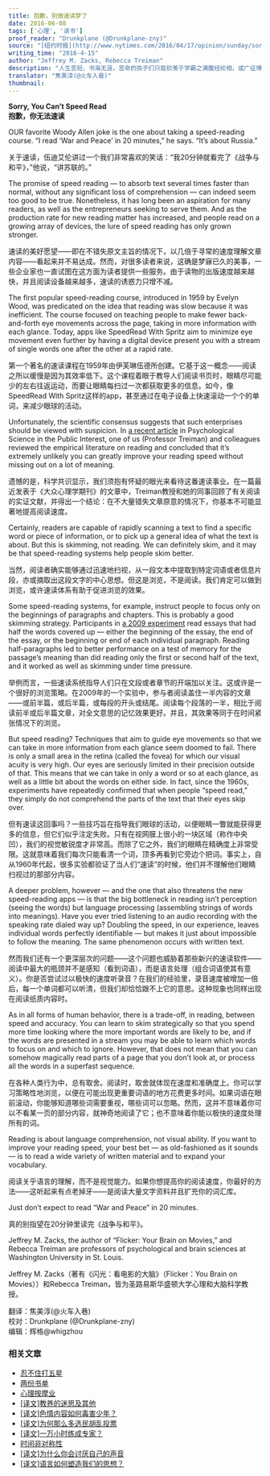 ```yaml
---
title: 抱歉，别做速读梦了
date: 2016-06-08
tags: ['心理', '读书']
proof_reader: "Drunkplane (@Drunkplane-zny)"
source: "[纽约时报](http://www.nytimes.com/2016/04/17/opinion/sunday/sorry-you-cant-speed-read.html)"
writing_time: "2016-4-15"
author: "Jeffrey M. Zacks, Rebecca Treiman"
description: "人生苦短，书海无涯，苦命的孩子们只能钦羡于学霸之满腹经纶相，或广征博引范，哀叹为何自己不能一目十行，日阅五车，于是便有了各种速读术，拜智能手机之赐，如今更有众速读APP相助，那么，究竟有多少人掌握了此项神技，并且靠它学到了更多东西呢？"
translator: "焦美淳(@火车入巷)"
thumbnail:
---
```


**Sorry, You Can’t Speed Read**  
**抱歉，你无法速读**

OUR favorite Woody Allen joke is the one about taking a speed-reading course. “I read ‘War and Peace’ in 20 minutes,” he says. “It’s about Russia.”

关于速读，伍迪艾伦讲过一个我们非常喜欢的笑话：“我20分钟就看完了《战争与和平》，”他说，“讲苏联的。”

The promise of speed reading — to absorb text several times faster than normal, without any significant loss of comprehension — can indeed seem too good to be true. Nonetheless, it has long been an aspiration for many readers, as well as the entrepreneurs seeking to serve them. And as the production rate for new reading matter has increased, and people read on a growing array of devices, the lure of speed reading has only grown stronger.

速读的美好愿望——即在不错失原文主旨的情况下，以几倍于寻常的速度理解文章内容——看起来并不易达成。然而，对很多读者来说，这确是梦寐已久的美事，一些企业家也一直试图在这方面为读者提供一些服务。由于读物的出版速度越来越快，并且阅读设备越来越多，速读的诱惑力只增不减。

The first popular speed-reading course, introduced in 1959 by Evelyn Wood, was predicated on the idea that reading was slow because it was inefficient. The course focused on teaching people to make fewer back-and-forth eye movements across the page, taking in more information with each glance. Today, apps like SpeedRead With Spritz aim to minimize eye movement even further by having a digital device present you with a stream of single words one after the other at a rapid rate.

第一个著名的速读课程在1959年由伊芙琳伍德所创建。它基于这一概念——阅读之所以缓慢是因为其效率低下。这个课程着眼于教导人们阅读书页时，眼睛尽可能少的左右往返运动，而要让眼睛每扫过一次都获取更多的信息。如今，像SpeedRead With Spritz这样的app，甚至通过在电子设备上快速滚动一个个的单词，来减少眼球的活动。

Unfortunately, the scientific consensus suggests that such enterprises should be viewed with suspicion. In [a recent article](http://doi.org/10.1177/1529100615623267) in Psychological Science in the Public Interest, one of us (Professor Treiman) and colleagues reviewed the empirical literature on reading and concluded that it’s extremely unlikely you can greatly improve your reading speed without missing out on a lot of meaning.

遗憾的是，科学共识显示，我们须抱有怀疑的眼光来看待这番速读事业。在一篇最近发表于《大众心理学期刊》的文章中，Treiman教授和她的同事回顾了有关阅读的实证文献，并得出一个结论：在不大量错失文章原意的情况下，你基本不可能显著地提高阅读速度。

Certainly, readers are capable of rapidly scanning a text to find a specific word or piece of information, or to pick up a general idea of what the text is about. But this is skimming, not reading. We can definitely skim, and it may be that speed-reading systems help people skim better.

当然，阅读者确实能够通过迅速地扫视，从一段文本中提取到特定词语或者信息片段，亦或摘取出这段文字的中心思想。但这是浏览，不是阅读。我们肯定可以做到浏览，或许速读体系有助于促进浏览的效果。

Some speed-reading systems, for example, instruct people to focus only on the beginnings of paragraphs and chapters. This is probably a good skimming strategy. Participants in [a 2009 experiment](http://psycnet.apa.org/journals/xap/15/3/228/) read essays that had half the words covered up — either the beginning of the essay, the end of the essay, or the beginning or end of each individual paragraph. Reading half-paragraphs led to better performance on a test of memory for the passage’s meaning than did reading only the first or second half of the text, and it worked as well as skimming under time pressure.

举例而言，一些速读系统指导人们只在文段或者章节的开端加以关注。这或许是一个很好的浏览策略。在2009年的一个实验中，参与者阅读盖住一半内容的文章——或前半篇，或后半篇，或每段的开头或结尾。阅读每个段落的一半，相比于阅读前半或后半篇文章，对全文意思的记忆效果更好。并且，其效果等同于在时间紧张情况下的浏览。

But speed reading? Techniques that aim to guide eye movements so that we can take in more information from each glance seem doomed to fail. There is only a small area in the retina (called the fovea) for which our visual acuity is very high. Our eyes are seriously limited in their precision outside of that. This means that we can take in only a word or so at each glance, as well as a little bit about the words on either side. In fact, since the 1960s, experiments have repeatedly confirmed that when people “speed read,” they simply do not comprehend the parts of the text that their eyes skip over.

但有速读这回事吗？一些技巧旨在指导我们眼球的活动，以便眼睛一瞥就能获得更多的信息，但它们似乎注定失败。只有在视网膜上很小的一块区域（称作中央凹），我们的视觉敏锐度才非常高。而除了它之外，我们的眼睛在精确度上非常受限。这就意味着我们每次只能看清一个词，顶多再看到它旁边个把词。事实上，自从1960年代起，很多实验都验证了当人们“速读”的时候，他们并不理解他们眼睛扫视过的那部分内容。

A deeper problem, however — and the one that also threatens the new speed-reading apps — is that the big bottleneck in reading isn’t perception (seeing the words) but language processing (assembling strings of words into meanings). Have you ever tried listening to an audio recording with the speaking rate dialed way up? Doubling the speed, in our experience, leaves individual words perfectly identifiable — but makes it just about impossible to follow the meaning. The same phenomenon occurs with written text.

然而我们还有一个更深层次的问题——这个问题也威胁着那些新兴的速读软件——阅读中最大的瓶颈并不是感知（看到词语），而是语言处理（组合词语使其有意义）。你是否尝试过以极快的速度听录音？在我们的经验里，录音速度被增加一倍后，每一个单词都可以听清，但我们却恰恰跟不上它的意思。这种现象也同样出现在阅读纸质内容时。

As in all forms of human behavior, there is a trade-off, in reading, between speed and accuracy. You can learn to skim strategically so that you spend more time looking where the more important words are likely to be, and if the words are presented in a stream you may be able to learn which words to focus on and which to ignore. However, that does not mean that you can somehow magically read parts of a page that you don’t look at, or process all the words in a superfast sequence.

在各种人类行为中，总有取舍。阅读时，取舍就体现在速度和准确度上。你可以学习策略性地浏览，以便在可能出现更重要词语的地方花费更多时间。如果词语在眼前滚动，你能够知道哪些词需要重视，哪些词可以忽略。然而，这并不意味着你可以不看某一页的部分内容，就神奇地阅读了它；也不意味着你能以极快的速度处理所有的词。

Reading is about language comprehension, not visual ability. If you want to improve your reading speed, your best bet — as old-fashioned as it sounds — is to read a wide variety of written material and to expand your vocabulary.

阅读关乎语言的理解，而不是视觉能力。如果你想提高你的阅读速度，你最好的方法——这听起来有点老掉牙——是阅读大量文字资料并且扩充你的词汇库。

Just don’t expect to read “War and Peace” in 20 minutes.

真的别指望在20分钟里读完《战争与和平》。

Jeffrey M. Zacks, the author of “Flicker: Your Brain on Movies,” and Rebecca Treiman are professors of psychological and brain sciences at Washington University in St. Louis.

Jeffrey M. Zacks（著有《闪光：看电影的大脑》（Flicker：You Brain on Movies））和Rebecca Treiman，皆为圣路易斯华盛顿大学心理和大脑科学教授。


翻译：焦美淳(@火车入巷)  
校对：Drunkplane (@Drunkplane-zny)  
编辑：辉格@whigzhou


### 相关文章

* [忍不住打五星](https://headsalon.org/archives/7633.html "忍不住打五星")
* [两份书单](https://headsalon.org/archives/7748.html "两份书单")
* [心理按摩业](https://headsalon.org/archives/7767.html "心理按摩业")
* [[译文]教养的迷思及其他](https://headsalon.org/archives/7476.html "[译文]教养的迷思及其他")
* [[译文]色情内容如何毒害少年？](https://headsalon.org/archives/7470.html "[译文]色情内容如何毒害少年？")
* [[译文]为何那么多选民胡乱投票](https://headsalon.org/archives/7402.html "[译文]为何那么多选民胡乱投票")
* [[译文]一万小时练成专家？](https://headsalon.org/archives/7082.html "[译文]一万小时练成专家？")
* [时间非对称性](https://headsalon.org/archives/7193.html "时间非对称性")
* [[译文]为什么你会讨厌自己的声音](https://headsalon.org/archives/6967.html "[译文]为什么你会讨厌自己的声音")
* [[译文]语言如何塑造我们的思想？](https://headsalon.org/archives/6960.html "[译文]语言如何塑造我们的思想？")

